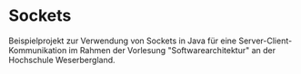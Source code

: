 # Sockets
Beispielprojekt zur Verwendung von Sockets in Java für eine Server-Client-Kommunikation im Rahmen der Vorlesung "Softwarearchitektur"
an der Hochschule Weserbergland.